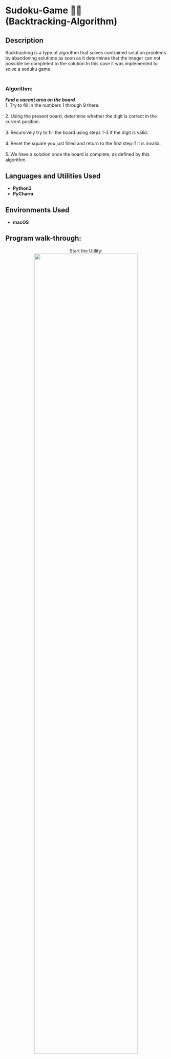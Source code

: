 <h1> Sudoku-Game 🔢🧩<br>
(Backtracking-Algorithm)</br></h1>


<h2>Description</h2>
Backtracking is a type of algorithm that solves contrained solution problems by abandoning solutions as soon as it determines that the integer can not possible be completed to the solution.In this case it was implemented to solve a soduku game.

<h3><br><b> Algorithm: </b></br></h3>
<b><i> Find a vacant area on the board</b></i>
<br> 1. Try to fill in the numbers 1 through 9 there. <br>
<br> 2. Using the present board, determine whether the digit is correct in the current position. <br>
<br> 3. Recursively try to fill the board using steps 1-3 if the digit is valid. <br>
<br> 4. Reset the square you just filled and return to the first step if it is invalid. <br>
<br> 5. We have a solution once the board is complete, as defined by this algorithm. <br>
<h2>Languages and Utilities Used</h2>

- <b>Python3</b> 
- <b>PyCharm</b>

<h2>Environments Used </h2>

- <b>macOS</b>

<h2>Program walk-through:</h2>

<p align="center">
Start the Utility: <br/>
<img src="Screen Shot 2022-12-07 at 8.33.30 PM.png " height="80%" width="80%" />
<br />
<br />
Select an option for each question:  <br/>
<img src="Screen Shot 2022-12-07 at 8.47.32 PM.png" height="80%" width="80%" />
<br />
<br />
You'll receive a wise quote at the end!: <br/>
<img src="Screen Shot 2022-12-07 at 8.48.10 PM.png" height="80%" width="80%" />
<br />
<br />
</p>
